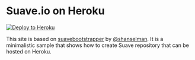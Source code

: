 # Suave.io on Heroku

[![Deploy to Heroku](https://www.herokucdn.com/deploy/button.png)](https://heroku.com/deploy)

This site is based on [suavebootstrapper](https://github.com/shanselman/suavebootstrapper) by 
[@shanselman](http://github.com/shanselman). It is a minimalistic sample that shows how to
create Suave repository that can be hosted on Heroku.
